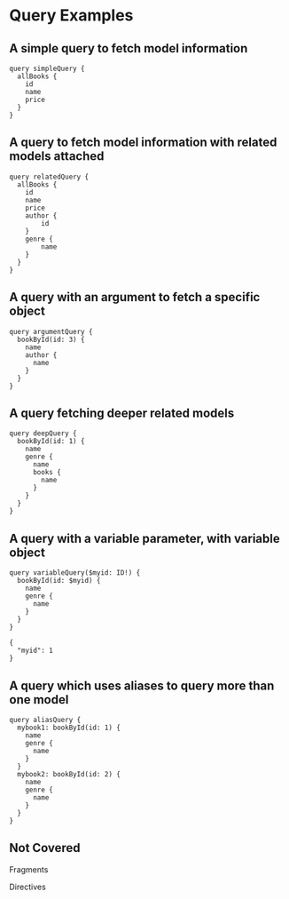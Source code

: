 # Query Examples
## A simple query to fetch model information
```
query simpleQuery {
  allBooks {
    id
    name
    price
  }
}
```
## A query to fetch model information with related models attached
```
query relatedQuery {
  allBooks {
    id
    name
    price
    author {
        id
    }
    genre {
        name
    }
  }
}
```
## A query with an argument to fetch a specific object
```
query argumentQuery {
  bookById(id: 3) {
    name
    author {
      name
    }
  }
}
```
## A query fetching deeper related models
```
query deepQuery {
  bookById(id: 1) {
    name
    genre {
      name
      books {
        name
      }
    }
  }
}
```
## A query with a variable parameter, with variable object
```
query variableQuery($myid: ID!) {
  bookById(id: $myid) {
    name
    genre {
      name
    }
  }
}
```
```
{
  "myid": 1
}
```
## A query which uses aliases to query more than one model
```
query aliasQuery {
  mybook1: bookById(id: 1) {
    name
    genre {
      name
    }
  }
  mybook2: bookById(id: 2) {
    name
    genre {
      name
    }
  }
}
```
## Not Covered
Fragments

Directives